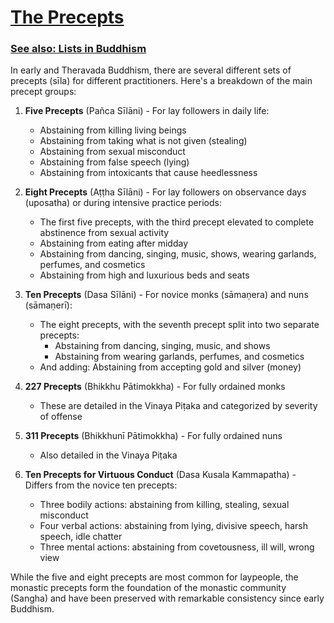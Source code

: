 # [The Precepts](https://sukhavaho.github.io/decoder)

### [See also: Lists in Buddhism](https://sukhavaho.github.io/dhamma/lists)

In early and Theravada Buddhism, there are several different sets of precepts (sīla) for different practitioners. Here's a breakdown of the main precept groups:

1. **Five Precepts** (Pañca Sīlāni) - For lay followers in daily life:
   - Abstaining from killing living beings
   - Abstaining from taking what is not given (stealing)
   - Abstaining from sexual misconduct
   - Abstaining from false speech (lying)
   - Abstaining from intoxicants that cause heedlessness

2. **Eight Precepts** (Aṭṭha Sīlāni) - For lay followers on observance days (uposatha) or during intensive practice periods:
   - The first five precepts, with the third precept elevated to complete abstinence from sexual activity
   - Abstaining from eating after midday
   - Abstaining from dancing, singing, music, shows, wearing garlands, perfumes, and cosmetics
   - Abstaining from high and luxurious beds and seats

3. **Ten Precepts** (Dasa Sīlāni) - For novice monks (sāmaṇera) and nuns (sāmaṇerī):
   - The eight precepts, with the seventh precept split into two separate precepts:
     - Abstaining from dancing, singing, music, and shows
     - Abstaining from wearing garlands, perfumes, and cosmetics
   - And adding: Abstaining from accepting gold and silver (money)

4. **227 Precepts** (Bhikkhu Pātimokkha) - For fully ordained monks
   - These are detailed in the Vinaya Piṭaka and categorized by severity of offense

5. **311 Precepts** (Bhikkhunī Pātimokkha) - For fully ordained nuns
   - Also detailed in the Vinaya Piṭaka

6. **Ten Precepts for Virtuous Conduct** (Dasa Kusala Kammapatha) - Differs from the novice ten precepts:
   - Three bodily actions: abstaining from killing, stealing, sexual misconduct
   - Four verbal actions: abstaining from lying, divisive speech, harsh speech, idle chatter
   - Three mental actions: abstaining from covetousness, ill will, wrong view

While the five and eight precepts are most common for laypeople, the monastic precepts form the foundation of the monastic community (Sangha) and have been preserved with remarkable consistency since early Buddhism.

